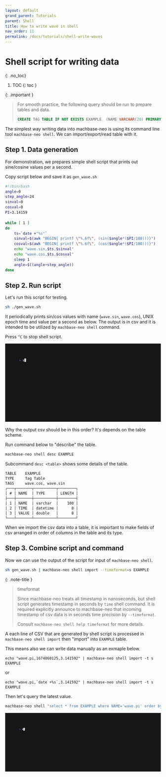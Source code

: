 ```yaml
---
layout: default
grand_parent: Tutorials
parent: Shell
title: How to write wave in shell
nav_order: 11
permalink: /docs/tutorials/shell-write-waves
---
```


# Shell script for writing data
{: .no_toc} 

1. TOC
{: toc }

{: .important }
> For smooth practice, the following query should be run to prepare tables and data.
> ```sql
> CREATE TAG TABLE IF NOT EXISTS EXAMPLE  (NAME VARCHAR(20) PRIMARY KEY, TIME DATETIME BASETIME, VALUE DOUBLE SUMMARIZED);
> ```
> 

The simplest way writing data into machbase-neo is using its command line tool `machbase-neo shell`.
We can import/export/read table with it.

## Step 1. Data generation

For demonstration, we prepares simple shell script that prints out sine/cosine values per a second.

Copy script below and save it as `gen_wave.sh`

```sh
#!/bin/bash
angle=0
step_angle=24
sinval=0
cosval=0
PI=3.14159

while [ 1 ]
do
    ts=`date +"%s"`
    sinval=$(awk "BEGIN{ printf \"%.6f\", (sin($angle*($PI/180)))}")
    cosval=$(awk "BEGIN{ printf \"%.6f\", (cos($angle*($PI/180)))}")
    echo "wave.sin,$ts,$sinval"
    echo "wave.cos,$ts,$cosval"
    sleep 1
    angle=$((angle+step_angle))
done
```

## Step 2. Run script 

Let's run this script for testing.

```sh
sh ./gen_wave.sh
```

It periodically prints sin/cos values with name (`wave.sin`, `wave.cos`), UNIX epoch time and value per a second as below.
The output is in csv and it is intended to be utilized by `machbase-neo shell` command.

Press `^C` to stop shell script.

![wave-write-sh01](/assets/img/wave-write-sh01.gif)

Why the output csv should be in this order? It's depends on the table scheme.

Run command below to "describe" the table.

```sh
machbase-neo shell desc EXAMPLE
```

Subcommand `desc <table>` shows some details of the table.

```
TABLE    EXAMPLE
TYPE     Tag Table
TAGS     wave.cos, wave.sin
┌───┬───────┬──────────┬────────┐
│ # │ NAME  │ TYPE     │ LENGTH │
├───┼───────┼──────────┼────────┤
│ 1 │ NAME  │ varchar  │    100 │
│ 2 │ TIME  │ datetime │      8 │
│ 3 │ VALUE │ double   │      8 │
└───┴───────┴──────────┴────────┘
```

When we import the csv data into a table, it is important to make fields of csv arranged in order of columns in the table and its type.

## Step 3. Combine script and command

Now we can use the output of the script for input of `machbase-neo shell`.

```sh
sh gen_wave.sh | machbase-neo shell import --timeformat=s EXAMPLE
```

{: .note-title }
> timeformat
> 
> Since machbase-neo treats all timestamp in nanoseconds,
> but shell script generates timestamp in seconds by `time` shell command.
> It is required explicitly announce to machbase-neo 
> that incoming timestamp of csv data
> is in seconds time precision by `--timeformat`.
> 
> Consult `machbase-neo shell help timeformat` for more details.

A each line of CSV that are generated by shell script is processed in `machbase-neo shell import` then "import" into `EXAMPLE` table.

This means also we can write data manually as an exmaple below.

```
echo "wave.pi,1674860125,3.141592" | machbase-neo shell import -t s EXAMPLE
```

or

```
echo "wave.pi,`date +%s`,3.141592" | machbase-neo shell import -t s EXAMPLE
```

Then let's query the latest value.

```sh
machbase-neo shell "select * from EXAMPLE where NAME='wave.pi' order by time desc limit 1"
 ```

 ![wave-write-sh02](/assets/img/wave-write-sh02.gif)